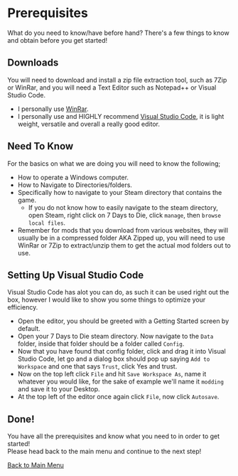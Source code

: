 # Prerequisites
What do you need to know/have before hand?
There's a few things to know and obtain before you get started!
## Downloads
You will need to download and install a zip file extraction tool, such as 7Zip or WinRar, and you will need a Text Editor such as Notepad++ or Visual Studio Code.
+ I personally use [WinRar](https://www.win-rar.com/fileadmin/winrar-versions/winrar/th/winrar-x64-602.exe).     
+ I personally use and HIGHLY recommend [Visual Studio Code](https://code.visualstudio.com/docs/?dv=win), it is light weight, versatile and overall a really good editor.
## Need To Know
For the basics on what we are doing you will need to know the following;   
+ How to operate a Windows computer.
+ How to Navigate to Directories/folders.
+ Specifically how to navigate to your Steam directory that contains the game.
  + If you do not know how to easily navigate to the steam directory, open Steam, right click on 7 Days to Die, click `manage`, then `browse local files`.
+ Remember for mods that you download from various websites, they will usually be in a compressed folder AKA Zipped up, you will need to use WinRar or 7Zip to extract/unzip them to get the actual mod folders out to use.
## Setting Up Visual Studio Code
Visual Studio Code has alot you can do, as such it can be used right out the box, however I would like to show you some things to optimize your efficiency.
+ Open the editor, you should be greeted with a Getting Started screen by default.
+ Open your 7 Days to Die steam directory. Now navigate to the `Data` folder, inside that folder should be a folder called `Config`.
+ Now that you have found that config folder, click and drag it into Visual Studio Code, let go and a dialog box should pop up saying `Add to Workspace` and one that says `Trust`, click Yes and trust.
+ Now on the top left click `File` and hit `Save Workspace As`, name it whatever you would like, for the sake of example we'll name it `modding` and save it to your Desktop.
+ At the top left of the editor once again click `File`, now click `Autosave`.
## Done!
You have all the prerequisites and know what you need to in order to get started!   
Please head back to the main menu and continue to the next step!

[Back to Main Menu](../../main/README.md)
